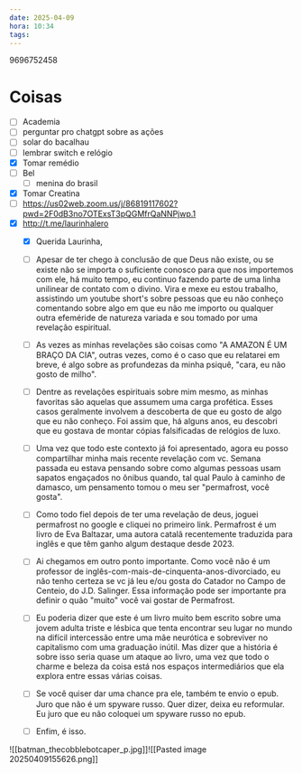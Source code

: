 ```yaml
---
date: 2025-04-09
hora: 10:34
tags:
---
```

9696752458



# Coisas
- [ ] Academia
- [ ] perguntar pro chatgpt sobre as ações 
- [ ] solar do bacalhau
- [ ] lembrar switch e relógio
- [x] Tomar remédio
- [ ] Bel
	- [ ] menina do brasil
- [x] Tomar Creatina
- [ ] https://us02web.zoom.us/j/86819117602?pwd=2F0dB3no7OTExsT3pQGMfrQaNNPjwp.1
- [x] http://t.me/laurinhalero
	- [x] Querida Laurinha,
	- [ ] Apesar de ter chego à conclusão de que Deus não existe, ou se existe não se importa o suficiente conosco para que nos importemos com ele, há muito tempo, eu continuo fazendo parte de uma linha unilinear de contato com o divino. Vira e mexe eu estou trabalho, assistindo um youtube short's sobre pessoas que eu não conheço comentando sobre algo em que eu não me importo ou qualquer outra efeméride de natureza variada e sou tomado por uma revelação espiritual. 
	- [ ] As vezes as minhas revelações são coisas como "A AMAZON É UM BRAÇO DA CIA", outras vezes, como é o caso que eu relatarei em breve, é algo sobre as profundezas da minha psiquê, "cara, eu não gosto de milho".
	- [ ] Dentre as revelações espirituais sobre mim mesmo, as minhas favoritas são aquelas que assumem uma carga profética. Esses casos geralmente involvem a descoberta de que eu gosto de algo que eu não conheço. Foi assim que, há alguns anos, eu descobri que eu gostava de montar cópias falsificadas de relógios de luxo. 
	- [ ] Uma vez que todo este contexto já foi apresentado, agora eu posso compartilhar minha mais recente revelação com vc. Semana passada eu estava pensando sobre como algumas pessoas usam sapatos engaçados no ônibus quando, tal qual Paulo à caminho de damasco, um pensamento tomou o meu ser  "permafrost, você gosta". 
	- [ ] Como todo fiel depois de ter uma revelação de deus, joguei permafrost no google e cliquei no primeiro link. Permafrost é um livro de  Eva Baltazar, uma autora catalã recentemente traduzida para inglês e que têm ganho algum destaque desde 2023.
	- [ ] Ai chegamos em outro ponto importante. Como você não é um professor de inglês-com-mais-de-cinquenta-anos-divorciado, eu não tenho certeza se vc já leu e/ou gosta do Catador no Campo de Centeio, do J.D. Salinger. Essa informação pode ser importante pra definir o quão "muito" você vai gostar de Permafrost. 
	- [ ] Eu poderia dizer que este é um livro muito bem escrito sobre uma jovem adulta triste e lésbica que tenta encontrar seu lugar no mundo na difícil intercessão entre uma mãe neurótica e sobreviver no capitalismo com uma graduação inútil. Mas dizer que a história é sobre isso seria quase um ataque ao livro, uma vez que todo o charme e beleza da coisa está nos espaços intermediários que ela explora entre essas várias coisas.
	- [ ] Se você quiser dar uma chance pra ele, também te envio o epub. Juro que não é um spyware russo. Quer dizer, deixa eu reformular. Eu juro que eu não coloquei um spyware russo no epub. 
	- [ ] Enfim, é isso. 


![[batman_thecobblebotcaper_p.jpg]]![[Pasted image 20250409155626.png]]
